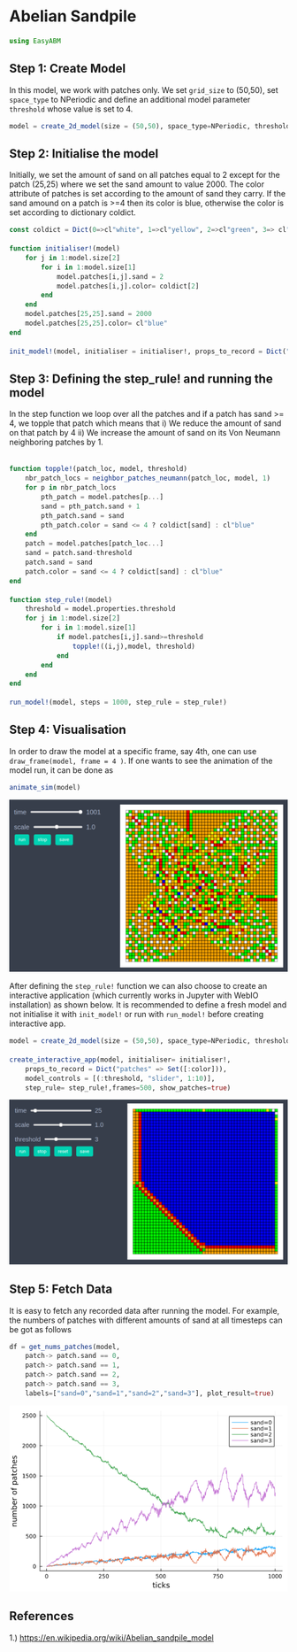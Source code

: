 # Abelian Sandpile

```julia
using EasyABM
```

## Step 1: Create Model

In this model, we work with patches only. We set `grid_size` to (50,50), set `space_type` to NPeriodic and define an additional model parameter `threshold` whose value is set to 4. 


```julia
model = create_2d_model(size = (50,50), space_type=NPeriodic, threshold = 4)
```

## Step 2: Initialise the model

Initially, we set the amount of sand on all patches equal to 2 except for the patch (25,25) where we set the sand amount to value 2000. The color attribute of patches is set according to the amount of sand they carry. If the sand amound on a patch is >=4 then its color is blue, otherwise the color is set according to dictionary coldict. 


```julia
const coldict = Dict(0=>cl"white", 1=>cl"yellow", 2=>cl"green", 3=> cl"orange", 4=>cl"red")

function initialiser!(model)
    for j in 1:model.size[2]
        for i in 1:model.size[1]
            model.patches[i,j].sand = 2
            model.patches[i,j].color= coldict[2]
        end
    end
    model.patches[25,25].sand = 2000
    model.patches[25,25].color= cl"blue"
end

init_model!(model, initialiser = initialiser!, props_to_record = Dict("patches" => Set([:color,:sand])))
```

## Step 3: Defining the step_rule! and running the model

In the step function we loop over all the patches and if a patch has sand >= 4, we topple that patch which means that i) We reduce the amount of sand on that patch by 4 ii) We increase the amount of sand on its Von Neumann neighboring patches by 1. 

```julia

function topple!(patch_loc, model, threshold)
    nbr_patch_locs = neighbor_patches_neumann(patch_loc, model, 1)
    for p in nbr_patch_locs
        pth_patch = model.patches[p...]
        sand = pth_patch.sand + 1
        pth_patch.sand = sand
        pth_patch.color = sand <= 4 ? coldict[sand] : cl"blue" 
    end
    patch = model.patches[patch_loc...]
    sand = patch.sand-threshold
    patch.sand = sand
    patch.color = sand <= 4 ? coldict[sand] : cl"blue" 
end

function step_rule!(model)
    threshold = model.properties.threshold
    for j in 1:model.size[2]
        for i in 1:model.size[1]
            if model.patches[i,j].sand>=threshold
                topple!((i,j),model, threshold)
            end
        end
    end
end

run_model!(model, steps = 1000, step_rule = step_rule!)
```
## Step 4: Visualisation 

In order to draw the model at a specific frame, say 4th, one can use `draw_frame(model, frame = 4 )`. If one wants to see the animation of the model run, it can be done as 

```julia
animate_sim(model)
```

![png](assets/AbelianSandpile/AbelianSandpileAnim1.png)


After defining the `step_rule!` function we can also choose to create an interactive application (which currently works in Jupyter with WebIO installation) as shown below. It is recommended to define a fresh model and not initialise it with `init_model!` or run with `run_model!` before creating interactive app. 

```julia
model = create_2d_model(size = (50,50), space_type=NPeriodic, threshold = 4) 

create_interactive_app(model, initialiser= initialiser!,
    props_to_record = Dict("patches" => Set([:color])),
    model_controls = [(:threshold, "slider", 1:10)],
    step_rule= step_rule!,frames=500, show_patches=true) 
```

![png](assets/AbelianSandpile/AbelianSandpileIntApp1.png)


## Step 5: Fetch Data 

It is easy to fetch any recorded data after running the model. For example, the numbers of patches with different amounts of sand at all timesteps can be got as follows

```julia
df = get_nums_patches(model, 
    patch-> patch.sand == 0, 
    patch-> patch.sand == 1, 
    patch-> patch.sand == 2, 
    patch-> patch.sand == 3,
    labels=["sand=0","sand=1","sand=2","sand=3"], plot_result=true)
```

![png](assets/AbelianSandpile/plot1.png)

## References 
1.) https://en.wikipedia.org/wiki/Abelian_sandpile_model